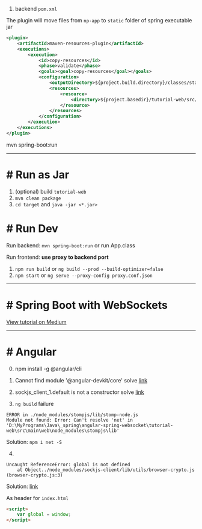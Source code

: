 1. backend `pom.xml`

The plugin will move files from `np-app` to `static` folder of spring executable jar
```xml
<plugin>
    <artifactId>maven-resources-plugin</artifactId>
    <executions>
        <execution>
            <id>copy-resources</id>
            <phase>validate</phase>
            <goals><goal>copy-resources</goal></goals>
            <configuration>
                <outputDirectory>${project.build.directory}/classes/static/</outputDirectory >
                <resources>
                    <resource>
                        <directory>${project.basedir}/tutorial-web/src/main/web/dist/np-app/</directory >
                    </resource>
                </resources>
            </configuration>
        </execution>
    </executions>
</plugin>
```

mvn spring-boot:run

---
# # Run as Jar

1. (optional) build `tutorial-web`
2. `mvn clean package`
3. `cd target` and `java -jar <*.jar>`

# # Run Dev

Run backend:
`mvn spring-boot:run` or run App.class

Run frontend:
**use proxy to backend port**
1. `npm run build` or `ng build --prod --build-optimizer=false`
2. `npm start` or `ng serve --proxy-config proxy.conf.json`

---
# # Spring Boot with WebSockets

[View tutorial on Medium](https://medium.com/oril/spring-boot-websockets-angular-5-f2f4b1c14cee)

---
# # Angular

0. npm install -g @angular/cli

1. Cannot find module '@angular-devkit/core'
solve [link](https://stackoverflow.com/questions/48394003/cannot-find-module-angular-devkit-core/48394014#48394014)

2. sockjs_client_1.default is not a constructor
solve [link](https://github.com/angular/angular-cli/issues/9243)

3. `ng build` failure
```shell
ERROR in ./node_modules/stompjs/lib/stomp-node.js
Module not found: Error: Can't resolve 'net' in 'D:\MyPrograms\Java\_spring\angular-spring-websocket\tutorial-web\src\main\web\node_modules\stompjs\lib'
``` 
Solution: `npm i net -S`

4. 
```console
Uncaught ReferenceError: global is not defined
    at Object../node_modules/sockjs-client/lib/utils/browser-crypto.js (browser-crypto.js:3)
```
Solution: [link](https://github.com/sockjs/sockjs-client/issues/439#issuecomment-398032809)

As header for `index.html`
```html
<script>
    var global = window;
</script>
```
